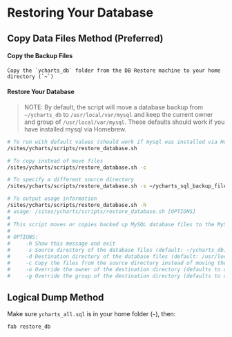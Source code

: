 # Restoring Your Database

## Copy Data Files Method (Preferred)
#### Copy the Backup Files
```
Copy the `ycharts_db` folder from the DB Restore machine to your home directory (`~`)
```

#### Restore Your Database
> NOTE: By default, the script will move a database backup from `~/ycharts_db` to
> `/usr/local/var/mysql` and keep the current owner and group of `/usr/local/var/mysql`.
> These defaults should work if you have installed mysql via Homebrew.

```bash
# To run with default values (should work if mysql was installed via Homebrew)
/sites/ycharts/scripts/restore_database.sh

# To copy instead of move files
/sites/ycharts/scripts/restore_database.sh -c

# To specify a different source directory
/sites/ycharts/scripts/restore_database.sh -s ~/ycharts_sql_backup_files

# To output usage information
/sites/ycharts/scripts/restore_database.sh -h
# usage: /sites/ycharts/scripts/restore_database.sh [OPTIONS]
#
# This script moves or copies backed up MySQL database files to the MySQL database folder
#
# OPTIONS:
#     -h Show this message and exit
#     -s Source directory of the database files (default: ~/ycharts_db)
#     -d Destination directory of the database files (default: /usr/local/var/mysql)
#     -c Copy the files from the source directory instead of moving them
#     -o Override the owner of the destination directory (defaults to current owner)
#     -g Override the group of the destination directory (defaults to current group)

```

## Logical Dump Method

Make sure `ycharts_all.sql` is in your home folder (`~`), then:

```bash
fab restore_db
```